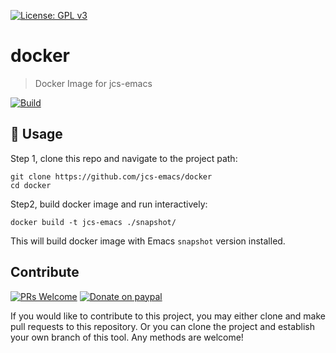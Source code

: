 [![License: GPL v3](https://img.shields.io/badge/License-GPL%20v3-blue.svg)](https://www.gnu.org/licenses/gpl-3.0)

# docker
> Docker Image for jcs-emacs

[![Build](https://github.com/jcs-emacs/docker/actions/workflows/build.yml/badge.svg)](https://github.com/jcs-emacs/docker/actions/workflows/build.yml)

## 🔨 Usage

Step 1, clone this repo and navigate to the project path:

```
git clone https://github.com/jcs-emacs/docker
cd docker
```

Step2, build docker image and run interactively:

```
docker build -t jcs-emacs ./snapshot/
```

This will build docker image with Emacs `snapshot` version installed.

## Contribute

[![PRs Welcome](https://img.shields.io/badge/PRs-welcome-brightgreen.svg)](http://makeapullrequest.com)
[![Donate on paypal](https://img.shields.io/badge/paypal-donate-1?logo=paypal&color=blue)](https://www.paypal.me/jcs090218)

If you would like to contribute to this project, you may either clone and make pull
requests to this repository. Or you can clone the project and establish your own
branch of this tool. Any methods are welcome!
